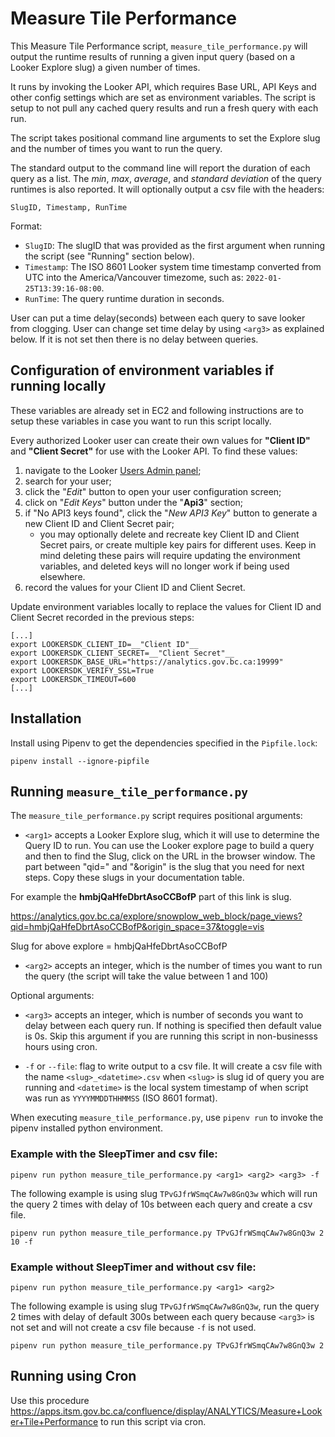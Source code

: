 # Measure Tile Performance

This Measure Tile Performance script, `measure_tile_performance.py` will output the runtime results of running a given input query (based on a Looker Explore slug) a given number of times.

It runs by invoking the Looker API, which requires Base URL, API Keys and other config settings which are set as environment variables. The script is setup to not pull any cached query results and run a fresh query with each run.

The script takes positional command line arguments to set the Explore slug and the number of times you want to run the query.

The standard output to the command line will report the duration of each query as a list. The _min_, _max_, _average_, and _standard deviation_ of the query runtimes is also reported. It will optionally output a csv file with the headers:

```
SlugID, Timestamp, RunTime
```

Format:
 - `SlugID`: The slugID that was provided as the first argument when running the script (see "Running" section below).
 - `Timestamp`: The ISO 8601 Looker system time timestamp converted from UTC into the America/Vancouver timezome, such as: `2022-01-25T13:39:16-08:00`.
 - `RunTime`: The query runtime duration in seconds.

User can put a time delay(seconds) between each query to save looker from clogging. User can change set time delay by using `<arg3>` as explained below. If it is not set then there is no delay between queries.

## Configuration of environment variables if running locally

These variables are already set in EC2 and following instructions are to setup these variables in case you want to run this script locally.

Every authorized Looker user can create their own values for __"Client ID"__ and __"Client Secret"__ for use with the Looker API. To find these values:

 1. navigate to the Looker [Users Admin panel](https://analytics.gov.bc.ca/admin/users);
 2. search for your user;
 3. click the "_Edit_" button to open your user configuration screen;
 4. click on "_Edit Keys_" button under the "__Api3__" section;
 5. if "No API3 keys found", click the "_New API3 Key_" button to generate a new Client ID and Client Secret pair;
    - you may optionally delete and recreate key Client ID and Client Secret pairs, or create multiple key pairs for different uses. Keep in mind deleting these pairs will require updating the environment variables, and deleted keys will no longer work if being used elsewhere.
 6. record the values for your Client ID and Client Secret.

Update environment variables locally to replace the values for Client ID and Client Secret recorded in the previous steps:

```
[...]
export LOOKERSDK_CLIENT_ID=__"Client ID"__
export LOOKERSDK_CLIENT_SECRET=__"Client Secret"__
export LOOKERSDK_BASE_URL="https://analytics.gov.bc.ca:19999"
export LOOKERSDK_VERIFY_SSL=True
export LOOKERSDK_TIMEOUT=600
[...]
```

## Installation

Install using Pipenv to get the dependencies specified in the `Pipfile.lock`:

```
pipenv install --ignore-pipfile
```

## Running `measure_tile_performance.py`

The `measure_tile_performance.py` script requires positional arguments:
 - `<arg1>` accepts a Looker Explore slug, which it will use to determine the Query ID to run. You can use the Looker explore page to build a query and then to find the Slug, click on the URL in the browser window. The part between "qid=" and "&origin" is the slug that you need for next steps. Copy these slugs in your documentation table.

For example the **hmbjQaHfeDbrtAsoCCBofP** part of this link is slug.

https://analytics.gov.bc.ca/explore/snowplow_web_block/page_views?qid=hmbjQaHfeDbrtAsoCCBofP&origin_space=37&toggle=vis 

Slug for above explore = hmbjQaHfeDbrtAsoCCBofP
 - `<arg2>` accepts an integer, which is the number of times you want to run the query (the script will take the value between 1 and 100)

 Optional arguments: 
 - `<arg3>` accepts an integer, which is number of seconds you want to delay between each query run. If nothing is specified then default value is 0s. Skip this argument if you are running this script in non-businesss hours using cron.

 - `-f` or `--file`: flag to write output to a csv file. It will create a csv file with the name `<slug>_<datetime>.csv` when `<slug>` is slug id of query you are running and `<datetime>` is the local system timestamp of when script was run as `YYYYMMDDTHHMMSS` (ISO 8601 format).

When executing `measure_tile_performance.py`, use `pipenv run` to invoke the pipenv installed python environment.

### Example with the SleepTimer and csv file:
```
pipenv run python measure_tile_performance.py <arg1> <arg2> <arg3> -f
```
The following example is using slug `TPvGJfrWSmqCAw7w8GnQ3w` which will run the query 2 times with delay of 10s between each query and create a csv file.

```
pipenv run python measure_tile_performance.py TPvGJfrWSmqCAw7w8GnQ3w 2 10 -f
```

### Example without SleepTimer and without csv file:

```
pipenv run python measure_tile_performance.py <arg1> <arg2>
```
The following example is using slug `TPvGJfrWSmqCAw7w8GnQ3w`, run the query 2 times with delay of default 300s between each query because `<arg3>` is not set and will not create a csv file because `-f` is not used.

```
pipenv run python measure_tile_performance.py TPvGJfrWSmqCAw7w8GnQ3w 2 
```
## Running using Cron

Use this procedure https://apps.itsm.gov.bc.ca/confluence/display/ANALYTICS/Measure+Looker+Tile+Performance to run this script via cron.
